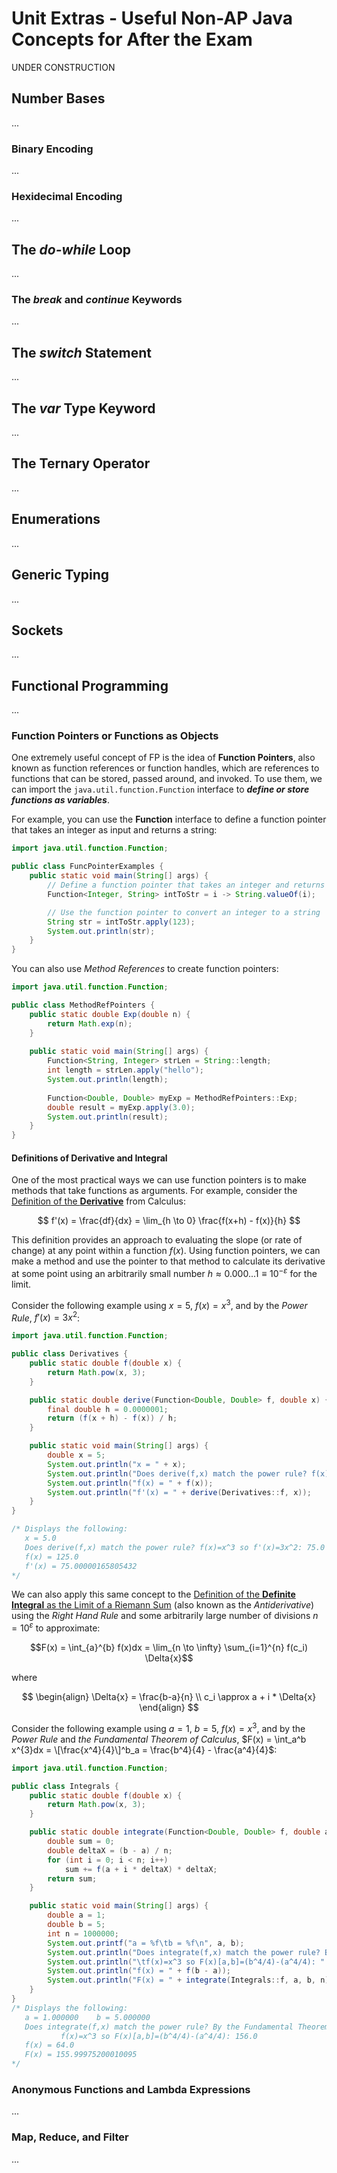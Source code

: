 # Unit Extras - Useful Non-AP Java Concepts for After the Exam
UNDER CONSTRUCTION


## Number Bases
...


### Binary Encoding
...


### Hexidecimal Encoding
...




## The *do-while* Loop
...



### The *break* and *continue* Keywords
...




## The *switch* Statement
...



## The *var* Type Keyword
...



## The Ternary Operator
...


## Enumerations
...



## Generic Typing
...



## Sockets
...




## Functional Programming
...



### Function Pointers or Functions as Objects
One extremely useful concept of FP is the idea of **Function Pointers**, also known as function references or function handles, which are references to functions that can be stored, passed around, and invoked. To use them, we can import the `java.util.function.Function` interface to ***define or store functions as variables***.

For example, you can use the **Function** interface to define a function pointer that takes an integer as input and returns a string:
```java
import java.util.function.Function;

public class FuncPointerExamples {
    public static void main(String[] args) {
        // Define a function pointer that takes an integer and returns a string
        Function<Integer, String> intToStr = i -> String.valueOf(i);

        // Use the function pointer to convert an integer to a string
        String str = intToStr.apply(123);
        System.out.println(str);
    }
}
```

You can also use *Method References* to create function pointers:
```java
import java.util.function.Function;

public class MethodRefPointers {
    public static double Exp(double n) {
        return Math.exp(n);
    }
    
    public static void main(String[] args) {
        Function<String, Integer> strLen = String::length;
        int length = strLen.apply("hello");
        System.out.println(length);
        
        Function<Double, Double> myExp = MethodRefPointers::Exp;
        double result = myExp.apply(3.0);
        System.out.println(result);
    }
}
```

#### Definitions of Derivative and Integral
One of the most practical ways we can use function pointers is to make methods that take functions as arguments. For example, consider the [Definition of the **Derivative**](https://tutorial.math.lamar.edu/classes/calci/defnofderivative.aspx) from Calculus:

$$
f'(x) = \frac{df}{dx} = \lim_{h \to 0} \frac{f(x+h) - f(x)}{h}
$$

This definition provides an approach to evaluating the slope (or rate of change) at any point within a function $f(x)$. Using function pointers, we can make a method and use the pointer to that method to calculate its derivative at some point using an arbitrarily small number $h \approx \text{0.000...1} \equiv 10^{-\varepsilon}$ for the limit.

Consider the following example using $x=5$, $f(x)=x^3$, and by the *Power Rule*, $f'(x)=3x^2$:
```java
import java.util.function.Function;

public class Derivatives {
    public static double f(double x) {
        return Math.pow(x, 3);
    }

    public static double derive(Function<Double, Double> f, double x) {
        final double h = 0.0000001;
        return (f(x + h) - f(x)) / h;
    }

    public static void main(String[] args) {
        double x = 5;
        System.out.println("x = " + x);
        System.out.println("Does derive(f,x) match the power rule? f(x)=x^3 so f'(x)=3x^2: " + (3 * Math.pow(x, 2)));
        System.out.println("f(x) = " + f(x));
        System.out.println("f'(x) = " + derive(Derivatives::f, x));
    }
}

/* Displays the following:
   x = 5.0
   Does derive(f,x) match the power rule? f(x)=x^3 so f'(x)=3x^2: 75.0
   f(x) = 125.0
   f'(x) = 75.00000165805432
*/
```


We can also apply this same concept to the [Definition of the **Definite Integral** as the Limit of a Riemann Sum](https://www.sfu.ca/math-coursenotes/Math%20158%20Course%20Notes/sec_riemann.html) (also known as the *Antiderivative*) using the *Right Hand Rule* and some arbitrarily large number of divisions $n = 10^{\varepsilon}$ to approximate:

$$F(x) = \int_{a}^{b} f(x)dx = \lim_{n \to \infty} \sum_{i=1}^{n} f(c_i) \Delta{x}$$

where

$$
\begin{align}
\Delta{x} = \frac{b-a}{n}  \\
c_i \approx a + i * \Delta{x}
\end{align}
$$

Consider the following example using $a=1$, $b=5$, $f(x)=x^3$, and by the *Power Rule* and *the Fundamental Theorem of Calculus*, $F(x) = \int_a^b x^{3}dx = \[\frac{x^4}{4}\]^b_a = \frac{b^4}{4} - \frac{a^4}{4}$:
```java
import java.util.function.Function;

public class Integrals {
    public static double f(double x) {
        return Math.pow(x, 3);
    }

    public static double integrate(Function<Double, Double> f, double a, double b, int n) {
        double sum = 0;
        double deltaX = (b - a) / n;
        for (int i = 0; i < n; i++) 
            sum += f(a + i * deltaX) * deltaX;
        return sum;
    }

    public static void main(String[] args) {
        double a = 1;
        double b = 5;
        int n = 1000000;
        System.out.printf("a = %f\tb = %f\n", a, b);
        System.out.println("Does integrate(f,x) match the power rule? By the Fundamental Theorem,");
        System.out.println("\tf(x)=x^3 so F(x)[a,b]=(b^4/4)-(a^4/4): " + ((Math.pow(b, 4) / 4) - (Math.pow(a, 4) / 4)));
        System.out.println("f(x) = " + f(b - a));
        System.out.println("F(x) = " + integrate(Integrals::f, a, b, n));
    }
}
/* Displays the following:
   a = 1.000000    b = 5.000000
   Does integrate(f,x) match the power rule? By the Fundamental Theorem,
           f(x)=x^3 so F(x)[a,b]=(b^4/4)-(a^4/4): 156.0
   f(x) = 64.0
   F(x) = 155.99975200010095
*/
```


### Anonymous Functions and Lambda Expressions
...




### Map, Reduce, and Filter
...
